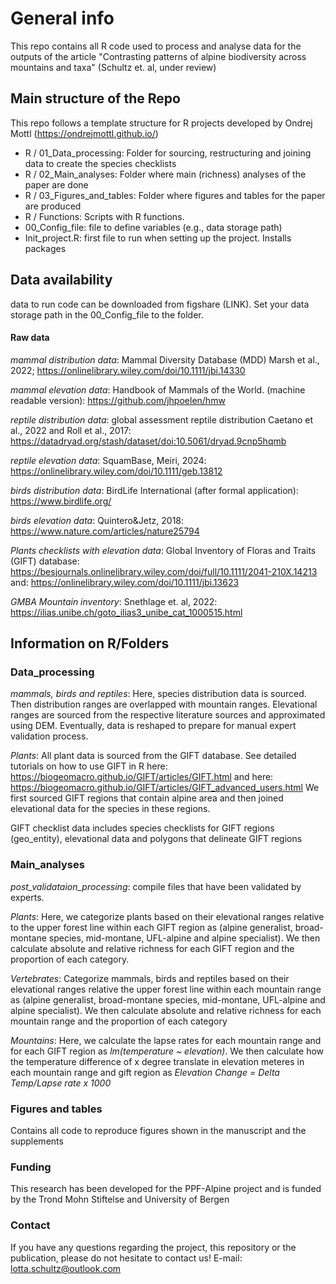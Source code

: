 # General info

This repo contains all R code used to process and analyse data for the outputs of the article "Contrasting patterns of alpine biodiversity across mountains and taxa" (Schultz et. al, under review)

## Main structure of the Repo

This repo follows a template structure for R projects developed by Ondrej Mottl (<https://ondrejmottl.github.io/>)

-   R / 01_Data_processing: Folder for sourcing, restructuring and joining data to create the species checklists
-   R / 02_Main_analyses: Folder where main (richness) analyses of the paper are done
-   R / 03_Figures_and_tables: Folder where figures and tables for the paper are produced
-   R / Functions: Scripts with R functions.
-   00_Config_file: file to define variables (e.g., data storage path)
-   Init_project.R: first file to run when setting up the project. Installs packages

## Data availability

data to run code can be downloaded from figshare (LINK). Set your data storage path in the 00_Config_file to the folder.

#### Raw data 

*mammal distribution data*: Mammal Diversity Database (MDD) Marsh et al., 2022; <https://onlinelibrary.wiley.com/doi/10.1111/jbi.14330>

*mammal elevation data*: Handbook of Mammals of the World. (machine readable version): <https://github.com/jhpoelen/hmw>

*reptile distribution data*: global assessment reptile distribution Caetano et al., 2022 and Roll et al., 2017: <https://datadryad.org/stash/dataset/doi:10.5061/dryad.9cnp5hqmb>

*reptile elevation data*: SquamBase, Meiri, 2024: <https://onlinelibrary.wiley.com/doi/10.1111/geb.13812>

*birds distribution data*: BirdLife International (after formal application): <https://www.birdlife.org/>

*birds elevation data*: Quintero&Jetz, 2018: <https://www.nature.com/articles/nature25794>

*Plants checklists with elevation data*: Global Inventory of Floras and Traits (GIFT) database: <https://besjournals.onlinelibrary.wiley.com/doi/full/10.1111/2041-210X.14213> and: <https://onlinelibrary.wiley.com/doi/10.1111/jbi.13623>

*GMBA Mountain inventory*: Snethlage et. al, 2022: https://ilias.unibe.ch/goto_ilias3_unibe_cat_1000515.html 


## Information on R/Folders

### Data_processing

*mammals, birds and reptiles*: Here, species distribution data is sourced. Then distribution ranges are overlapped with mountain ranges. Elevational ranges are sourced from the respective literature sources and approximated using DEM. Eventually, data is reshaped to prepare for manual expert validation process.

*Plants*: All plant data is sourced from the GIFT database. See detailed tutorials on how to use GIFT in R here: <https://biogeomacro.github.io/GIFT/articles/GIFT.html> and here: <https://biogeomacro.github.io/GIFT/articles/GIFT_advanced_users.html> We first sourced GIFT regions that contain alpine area and then joined elevational data for the species in these regions.

GIFT checklist data includes species checklists for GIFT regions (geo_entity), elevational data and polygons that delineate GIFT regions

### Main_analyses

*post_validataion_processing*: compile files that have been validated by experts.

*Plants*: Here, we categorize plants based on their elevational ranges relative to the upper forest line within each GIFT region as (alpine generalist, broad-montane species, mid-montane, UFL-alpine and alpine specialist). We then calculate absolute and relative richness for each GIFT region and the proportion of each category.

*Vertebrates*: Categorize mammals, birds and reptiles based on their elevational ranges relative the upper forest line within each mountain range as (alpine generalist, broad-montane species, mid-montane, UFL-alpine and alpine specialist). We then calculate absolute and relative richness for each mountain range and the proportion of each category

*Mountains*: Here, we calculate the lapse rates for each mountain range and for each GIFT region as *lm(temperature \~ elevation)*. We then calculate how the temperature difference of x degree translate in elevation meteres in each mountain range and gift region as *Elevation Change = Delta Temp/Lapse rate x 1000*

### Figures and tables

Contains all code to reproduce figures shown in the manuscript and the supplements

### Funding
This research has been developed for the PPF-Alpine project and is funded by the Trond Mohn Stiftelse and University of Bergen


### Contact
If you have any questions regarding the project, this repository or the publication, please do not hesitate to contact us! E-mail: lotta.schultz@outlook.com